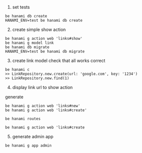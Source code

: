 1. set tests
```
be hanami db create
HANAMI_ENV=test be hanami db create
```

2. create simple show action
```
be hanami g action web 'links#show'
be hanami g model link
be hanami db migrate
HANAMI_ENV=test be hanami db migrate
```

3. create link model
check that all works correct
```
be hanami c
>> LinkRepository.new.create(url: 'google.com', key: '1234')
>> LinkRepository.new.find(1)
```

4. display link url to show action

generate
```
be hanami g action web 'links#new'
be hanami g action web 'links#create'
```

```
be hanami routes
```

```
be hanami g action web 'links#create
```

5. generate admin app

```
be hanami g app admin
```
